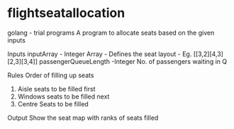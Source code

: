 # flightseatallocation

golang - trial programs
A program to allocate seats based on the given inputs

Inputs 
inputArray - Integer Array -  Defines the seat layout - Eg. [[3,2][4,3][2,3][3,4]]
passengerQueueLength -Integer  No. of passengers waiting in Q

Rules
Order of filling up seats 
1. Aisle seats to be filled first
2. Windows seats to be filled next
3. Centre Seats to be filled 

Output 
Show the seat map with ranks of seats filled

